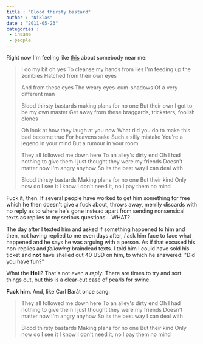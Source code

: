 ```yaml
---
title : "Blood thirsty bastard"
author : "Niklas"
date : "2011-05-23"
categories : 
 - insane
 - people
---
```


Right now I'm feeling like [this](http://www.songmeanings.net/songs/view/3530822107858585800) about somebody near me:

> I do my bit oh yes To cleanse my hands from lies I'm feeding up the zombies Hatched from their own eyes
> 
> And from these eyes The weary eyes-cum-shadows Of a very different man
> 
> Blood thirsty bastards making plans for no one But their own I got to be my own master Get away from these braggards, tricksters, foolish clones
> 
> Oh look at how they laugh at you now What did you do to make this bad become true For heavens sake Such a silly mistake You're a legend in your mind But a rumour in your room
> 
> They all followed me down here To an alley's dirty end Oh I had nothing to give them I just thought they were my friends Doesn't matter now I'm angry anyhow So its the best way I can deal with
> 
> Blood thirsty bastards Making plans for no one But their kind Only now do I see it I know I don't need it, no I pay them no mind

Fuck it, then. If several people have worked to get him something for free which he then doesn't give a fuck about, throws away, merrily discards with no reply as to where he's gone instead apart from sending nonsensical texts as replies to my serious questions... WHAT?

The day after I texted him and asked if something happened to him and then, not having replied to me even days after, _I_ ask him face to face what happened and he says he was arguing with a person. As if that excused his non-replies and _following_ braindead texts. I told him I could have sold his ticket and **not** have shelled out 40 USD on him, to which he answered: "Did you have fun?"

What the **Hell**? That's not even a _reply_. There are times to try and sort things out, but this is a clear-cut case of pearls for swine.

**Fuck him**. And, like Carl Barât once sang:

> They all followed me down here To an alley's dirty end Oh I had nothing to give them I just thought they were my friends Doesn't matter now I'm angry anyhow So its the best way I can deal with
> 
> Blood thirsty bastards Making plans for no one But their kind Only now do I see it I know I don't need it, no I pay them no mind
